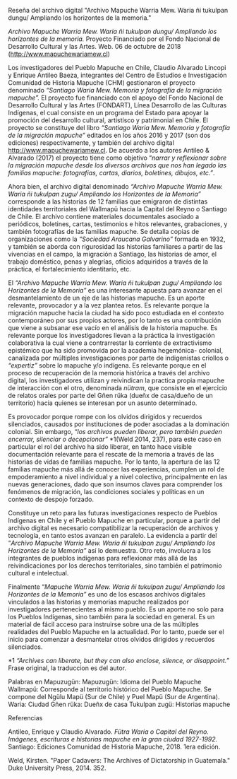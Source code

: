 Reseña del archivo digital "Archivo Mapuche Warria Mew. Waria ñi tukulpan dungu/ Ampliando los horizontes de la memoria."

_Archivo Mapuche Warria Mew. Waria ñi tukulpan dungu/ Ampliando los horizontes de la memoria._ Proyecto Financiado por el Fondo Nacional de Desarrollo Cultural y las Artes.    Web. 06 de octubre de 2018 (http://www.mapuchewariamew.cl)

Los investigadores del Pueblo Mapuche en Chile, Claudio Alvarado Lincopi y  Enrique Antileo Baeza, integrantes del Centro de Estudios e Investigación Comunidad de Historia Mapuche (CHM) gestionaron el proyecto denominado _“Santiago Waria Mew. Memoria y fotografía de la migración mapuche”._ El proyecto fue financiado con el apoyo del Fondo Nacional de Desarrollo Cultural y las Artes (FONDART), Línea Desarrollo de las Culturas Indígenas, el cual consiste en un programa del Estado para apoyar la promoción del desarrollo cultural, artistísco y patrimonial en Chile. El proyecto se constituye del libro _“Santiago Waria Mew. Memoria y fotografía de la migración mapuche”_ editados en los años 2016 y 2017 (son dos ediciones) respectivamente, y también del archivo digital http://www.mapuchewariamew.cl. De acuerdo a los autores Antileo & Alvarado (2017) el proyecto tiene como objetivo “_narrar y reflexionar sobre la migración mapuche desde los diversos archivos que nos han legado las familias mapuche: fotografías, cartas, diarios, boletines, dibujos, etc.”_. 

Ahora bien, el archivo digital denominado _“Archivo Mapuche Warria Mew. Waria ñi tukulpan zugu/ Ampliando los Horizontes de la Memoria”_ corresponde a las historias de 12 familias que emigraron de distintas identidades territoriales del Wallmapü  hacia la Capital del Reyno o Santiago de Chile. El archivo contiene materiales documentales asociado a periódicos, boletines, cartas, testimonios e hitos relevantes, grabaciones, y también fotografías de las familias mapuche. Se detalla copias de organizaciones como la _“Sociedad Araucana Galvarino”_ formada en 1932, y también se aborda con rigurosidad las historias familiares a partir de las vivencias en el campo, la migración a Santiago, las historias de amor, el trabajo doméstico, penas y alegrías, oficios adquiridos a través de la práctica, el fortalecimiento identitario, etc. 

El _“Archivo Mapuche Warria Mew. Waria ñi tukulpan zugu/ Ampliando los Horizontes de la Memoria”_ es una interesante apuesta para avanzar en el desmantelamiento de un eje de las historias mapuche.  Es un aporte relevante, provocador y a la vez plantea retos. Es relevante porque la migración mapuche hacia la ciudad ha sido poco estudiada en el contexto contemporáneo por sus propios actores, por lo tanto es una contribución que viene a subsanar ese vacío en el análisis de la historia mapuche. Es relevante porque los investigadores llevan a la práctica la investigación colaborativa la cual viene a contrarrestar la corriente de extractivismo epistémico que ha sido promovida por la academia hegemónica- colonial, canalizada por múltiples investigaciones por parte de indigenistas criollos o  _“expertiz”_ sobre lo mapuche y/o indígena.  Es relevante porque en el proceso de recuperación de la memoria histórica a través del archivo digital, los investigadores utilizan y reivindican la practica propia mapuche de interacción con el otro, denominada _nütram_, que consiste en el ejercicio de relatos orales por parte del Gñen rüka (dueñx de casa/dueño de un territorio) hacia quienes se interesan por un asunto determinado. 

Es provocador porque rompe con los olvidos dirigidos y recuerdos silenciados, causados por instituciones de poder asociadas a la dominación colonial. Sin embargo, “_los archivos pueden liberar, pero también pueden encerrar, silenciar o decepcionar”_ *1(Weld 2014, 237), para este caso en particular el rol del archivo ha sido liberar, en tanto hace visible documentación relevante para el rescate de la memoria a través de las historias de vidas de familias mapuche. Por lo tanto, la apertura de las 12 familias mapuche más allá de conocer las experiencias, cumplen un rol de empoderamiento a nivel individual y a nivel colectivo, principalmente en las nuevas generaciones, dado que son insumos claves para comprender los fenómenos de migración, las condiciones sociales y políticas en un contexto de despojo forzado.

Constituye un reto para las futuras investigaciones respecto de Pueblos Indígenas en Chile y el Pueblo Mapuche en particular, porque a partir del archivo digital es necesario compatibilizar la recuperación de archivos y tecnología, en tanto estos avanzan en paralelo. La evidencia a partir del “_Archivo Mapuche Warria Mew. Waria ñi tukulpan zugu/ Ampliando los Horizontes de la Memoria”_ así lo demuestra. Otro reto, involucra a los integrantes de pueblos indígenas para reflexionar más allá de las reivindicaciones por los derechos territoriales, sino también el patrimonio cultural e intelectual. 

Finalmente “_Mapuche Warria Mew. Waria ñi tukulpan zugu/ Ampliando los Horizontes de la Memoria”_ es uno de los escasos archivos digitales vinculados a las historias y memorias mapuche realizados por investigadores pertenecientes al mismo pueblo. Es un aporte no solo para los Pueblos Indígenas, sino también para la sociedad en general. Es un material de fácil acceso para instruirse sobre una de las múltiples realidades del Pueblo Mapuche en la actualidad. Por lo tanto, puede ser el inicio para comenzar a desmantelar otros olvidos dirigidos y recuerdos silenciados. 

*1 _“Archives can liberate, but they can also enclose, silence, or disappoint.”_ Frase original, la traduccion es del autor.  

Palabras en Mapuzugün:
Mapuzugün: Idioma del Pueblo Mapuche
Wallmapü: Corresponde al territorio histórico del Pueblo Mapuche. Se compone del Ngülu Mapü (Sur de Chile) y Puel Mapü (Sur de Argentina).
Waria: Ciudad
Gñen rüka: Dueñx de casa 
Tukulpan zugü: Historias mapuche

Referencias

Antileo, Enrique y Claudio Alvarado. _Fütra Waria o Capital del Reyno. Imágenes, escrituras e historias mapuche en la gran ciudad 1927-1992._ Santiago: Ediciones Comunidad de Historia Mapuche, 2018. 1era edición. 

Weld, Kirsten. "Paper Cadavers: The Archives of Dictatorship in Guatemala."
Duke University Press, 2014. 352.
